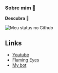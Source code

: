 ### Sobre mim 👋
__Descubra 🤫__

![Meu status no Github](https://github-readme-stats.vercel.app/api?show_icons=true&theme=radical)

## Links
- [Youtube](https://www.youtube.com/channel/UCVFBY7RDx90e9JTK7MZ-Rrg)
- [Flaming Eyes](https://discord.gg/rzEdvZGA6z)
- [My bot](https://discord.com/api/oauth2/authorize?client_id=790644390959120395&permissions=8&scope=bot%20applications.commands)